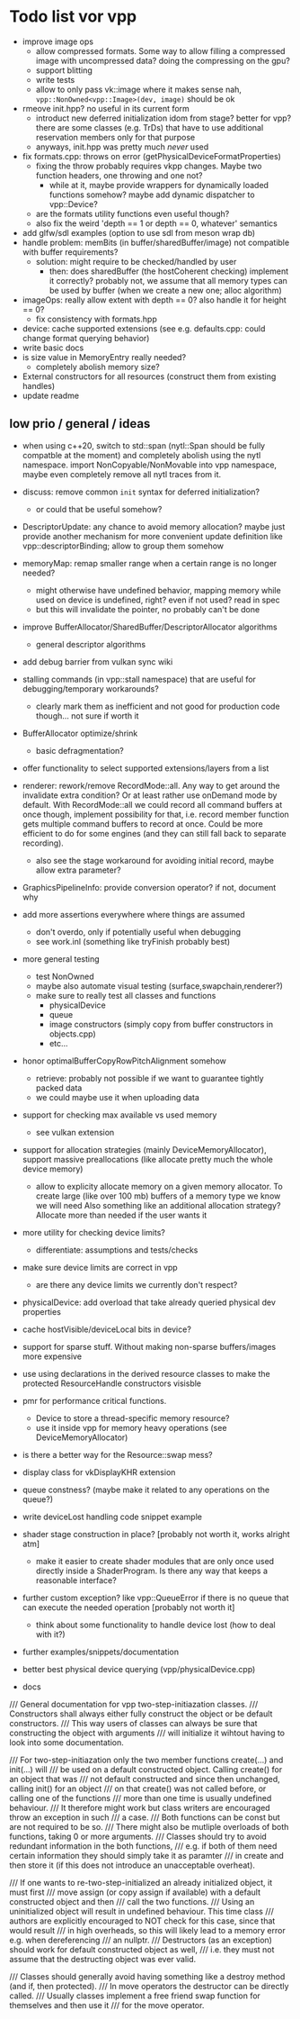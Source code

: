 Todo list vor vpp
=================

- improve image ops
  - allow compressed formats. Some way to allow filling a compressed image with
	  uncompressed data? doing the compressing on the gpu?
  - support blitting
  - write tests
  - allow to only pass vk::image where it makes sense
    nah, `vpp::NonOwned<vpp::Image>(dev, image)` should be ok
- rmeove init.hpp? no useful in its current form
	- introduct new deferred initialization idom from stage?
	  better for vpp? there are some classes (e.g. TrDs) that have to use
	  additional reservation members only for that purpose
	- anyways, init.hpp was pretty much *never* used
- fix formats.cpp: throws on error (getPhysicalDeviceFormatProperties)
	- fixing the throw probably requires vkpp changes. Maybe two
	  function headers, one throwing and one not?
	  	- while at it, maybe provide wrappers for dynamically loaded
		  functions somehow? maybe add dynamic dispatcher to vpp::Device?
	- are the formats utility functions even useful though?
	- also fix the weird 'depth == 1 or depth == 0, whatever' semantics
- add glfw/sdl examples (option to use sdl from meson wrap db)
- handle problem: memBits (in buffer/sharedBuffer/image) not compatible
  with buffer requirements?
  	- solution: might require to be checked/handled by user
  		- then: does sharedBuffer (the hostCoherent checking) implement
  		  it correctly? probably not, we assume that all memory types
		  can be used by buffer (when we create a new one; alloc algorithm)
- imageOps: really allow extent with depth == 0? also handle it for height == 0?
	- fix consistency with formats.hpp
- device: cache supported extensions (see e.g. defaults.cpp: could change
  format querying behavior)
- write basic docs
- is size value in MemoryEntry really needed?
	- completely abolish memory size?
- External constructors for all resources (construct them from existing handles)
- update readme

low prio / general / ideas
--------------------------

- when using c++20, switch to std::span (nytl::Span should be fully compatble
  at the moment) and completely abolish using the nytl namespace.
  import NonCopyable/NonMovable into vpp namespace, maybe even completely 
  remove all nytl traces from it. 
- discuss: remove common `init` syntax for deferred initialization?
	- or could that be useful somehow?
- DescriptorUpdate: any chance to avoid memory allocation? maybe just
  provide another mechanism for more convenient update definition like
  vpp::descriptorBinding; allow to group them somehow
- memoryMap: remap smaller range when a certain range is no longer needed?
	- might otherwise have undefined behavior, mapping memory while used
	  on device is undefined, right? even if not used? read in spec
	- but this will invalidate the pointer, no probably can't be done
- improve BufferAllocator/SharedBuffer/DescriptorAllocator algorithms
	- general descriptor algorithms
- add debug barrier from vulkan sync wiki
- stalling commands (in vpp::stall namespace) that are useful
  for debugging/temporary workarounds?
	- clearly mark them as inefficient and not good for production code
	  though... not sure if worth it
- BufferAllocator optimize/shrink
	- basic defragmentation?
- offer functionality to select supported extensions/layers from a list
- renderer: rework/remove RecordMode::all. Any way to get around the invalidate
  extra condition? Or at least rather use onDemand mode by default.
  With RecordMode::all we could record all command buffers at once though,
  implement possibility for that, i.e. record member function gets multiple
  command buffers to record at once. Could be more efficient to do for some
  engines (and they can still fall back to separate recording).
  	- also see the stage workaround for avoiding initial record, maybe
	  allow extra parameter?
- GraphicsPipelineInfo: provide conversion operator?
  if not, document why
- add more assertions everywhere where things are assumed
	- don't overdo, only if potentially useful when debugging
	- see work.inl (something like tryFinish probably best)
- more general testing
	- test NonOwned<T>
	- maybe also automate visual testing (surface,swapchain,renderer?)
	- make sure to really test all classes and functions
		- physicalDevice
		- queue
		- image constructors (simply copy from buffer constructors in objects.cpp)
		- etc...
- honor optimalBufferCopyRowPitchAlignment somehow
	- retrieve: probably not possible if we want to guarantee tightly packed data
	- we could maybe use it when uploading data
- support for checking max available vs used memory
	- see vulkan extension
- support for allocation strategies (mainly DeviceMemoryAllocator),
  support massive preallocations (like allocate pretty much the whole device memory)
	- allow to explicity allocate memory on a given memory allocator.
	  To create large (like over 100 mb) buffers of a memory type we know we will need
	  Also something like an additional allocation strategy?
	  Allocate more than needed if the user wants it
- more utility for checking device limits?
	- differentiate: assumptions and tests/checks
- make sure device limits are correct in vpp
	- are there any device limits we currently don't respect?
- physicalDevice: add overload that take already queried physical dev properties
- cache hostVisible/deviceLocal bits in device?
- support for sparse stuff. Without making non-sparse buffers/images more expensive
- use using declarations in the derived resource classes to make the
	protected ResourceHandle constructors visisble
- pmr for performance critical functions.
	- Device to store a thread-specific memory resource?
	- use it inside vpp for memory heavy operations (see DeviceMemoryAllocator)
- is there a better way for the Resource::swap mess?
- display class for vkDisplayKHR extension
- queue constness? (maybe make it related to any operations on the queue?)
- write deviceLost handling code snippet example
- shader stage construction in place? [probably not worth it, works alright atm]
	- make it easier to create shader modules that are only once used directly inside
		a ShaderProgram. Is there any way that keeps a reasonable interface?
- further custom exception? like vpp::QueueError if there is no queue that
	can execute the needed operation [probably not worth it]
	- think about some functionality to handle device lost (how to deal with it?)
- further examples/snippets/documentation
- better best physical device querying (vpp/physicalDevice.cpp)

- docs

/// General documentation for vpp two-step-initiazation classes.
/// Constructors shall always either fully construct the object or be default constructors.
/// This way users of classes can always be sure that constructing the object with arguments
/// will initialize it wihtout having to look into some documentation.

/// For two-step-initiazation only the two member functions create(...) and init(...) will
/// be used on a default constructed object. Calling create() for an object that was
/// not default constructed and since then unchanged, calling init() for an object
/// on that create() was not called before, or calling one of the functions
/// more than one time is usually undefined behaviour.
/// It therefore might work but class writers are encouraged throw an exception in such
/// a case.
/// Both functions can be const but are not required to be so.
/// There might also be mutliple overloads of both functions, taking 0 or more arguments.
/// Classes should try to avoid redundant information in the both functions,
/// e.g. if both of them need certain information they should simply take it as paramter
/// in create and then store it (if this does not introduce an unacceptable overheat).

/// If one wants to re-two-step-initialized an already initialized object, it must first
/// move assign (or copy assign if available) with a default constructed object and then
/// call the two functions.
/// Using an uninitialized object will result in undefined behaviour. This time class
/// authors are explicitly encouraged to NOT check for this case, since that would result
/// in high overheads, so this will likely lead to a memory error e.g. when dereferencing
/// an nullptr.
/// Destructors (as an exception) should work for default constructed object as well,
/// i.e. they must not assume that the destructing object was ever valid.

/// Classes should generally avoid having something like a destroy method (and if, then protected).
/// In move operators the destructor can be directly called.
/// Usually classes implement a free friend swap function for themselves and then use it
/// for the move operator.
